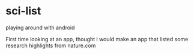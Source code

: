 # sci-list
playing around with android

First time looking at an app, thought i would make an app that listed some research highlights from nature.com
